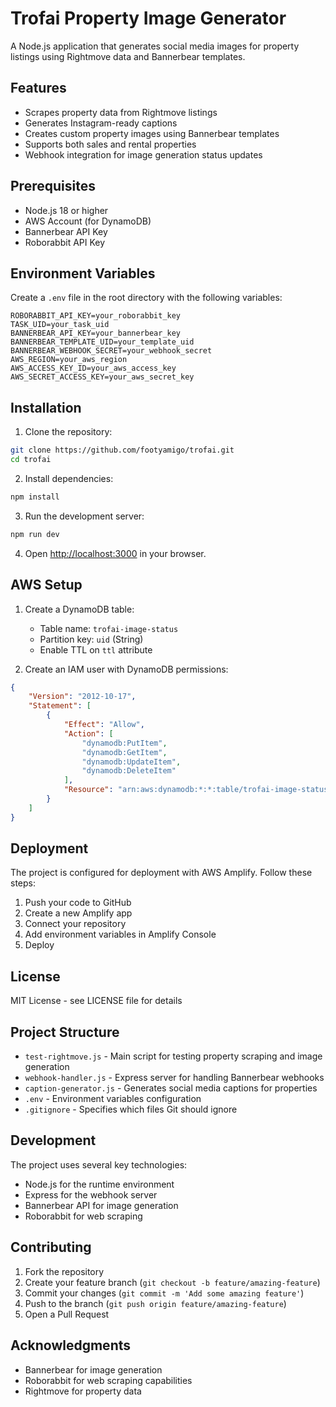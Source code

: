# Trofai Property Image Generator

A Node.js application that generates social media images for property listings using Rightmove data and Bannerbear templates.

## Features

- Scrapes property data from Rightmove listings
- Generates Instagram-ready captions
- Creates custom property images using Bannerbear templates
- Supports both sales and rental properties
- Webhook integration for image generation status updates

## Prerequisites

- Node.js 18 or higher
- AWS Account (for DynamoDB)
- Bannerbear API Key
- Roborabbit API Key

## Environment Variables

Create a `.env` file in the root directory with the following variables:

```env
ROBORABBIT_API_KEY=your_roborabbit_key
TASK_UID=your_task_uid
BANNERBEAR_API_KEY=your_bannerbear_key
BANNERBEAR_TEMPLATE_UID=your_template_uid
BANNERBEAR_WEBHOOK_SECRET=your_webhook_secret
AWS_REGION=your_aws_region
AWS_ACCESS_KEY_ID=your_aws_access_key
AWS_SECRET_ACCESS_KEY=your_aws_secret_key
```

## Installation

1. Clone the repository:
```bash
git clone https://github.com/footyamigo/trofai.git
cd trofai
```

2. Install dependencies:
```bash
npm install
```

3. Run the development server:
```bash
npm run dev
```

4. Open [http://localhost:3000](http://localhost:3000) in your browser.

## AWS Setup

1. Create a DynamoDB table:
   - Table name: `trofai-image-status`
   - Partition key: `uid` (String)
   - Enable TTL on `ttl` attribute

2. Create an IAM user with DynamoDB permissions:
```json
{
    "Version": "2012-10-17",
    "Statement": [
        {
            "Effect": "Allow",
            "Action": [
                "dynamodb:PutItem",
                "dynamodb:GetItem",
                "dynamodb:UpdateItem",
                "dynamodb:DeleteItem"
            ],
            "Resource": "arn:aws:dynamodb:*:*:table/trofai-image-status"
        }
    ]
}
```

## Deployment

The project is configured for deployment with AWS Amplify. Follow these steps:

1. Push your code to GitHub
2. Create a new Amplify app
3. Connect your repository
4. Add environment variables in Amplify Console
5. Deploy

## License

MIT License - see LICENSE file for details

## Project Structure

- `test-rightmove.js` - Main script for testing property scraping and image generation
- `webhook-handler.js` - Express server for handling Bannerbear webhooks
- `caption-generator.js` - Generates social media captions for properties
- `.env` - Environment variables configuration
- `.gitignore` - Specifies which files Git should ignore

## Development

The project uses several key technologies:
- Node.js for the runtime environment
- Express for the webhook server
- Bannerbear API for image generation
- Roborabbit for web scraping

## Contributing

1. Fork the repository
2. Create your feature branch (`git checkout -b feature/amazing-feature`)
3. Commit your changes (`git commit -m 'Add some amazing feature'`)
4. Push to the branch (`git push origin feature/amazing-feature`)
5. Open a Pull Request

## Acknowledgments

- Bannerbear for image generation
- Roborabbit for web scraping capabilities
- Rightmove for property data 